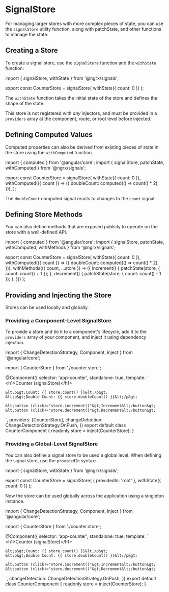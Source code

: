# SignalStore

For managing larger stores with more complex pieces of state, you can use the `signalStore` utility function, along with patchState, and other functions to manage the state.

## Creating a Store

To create a signal store, use the `signalStore` function and the `withState` function:

<code-example header="counter.store.ts">
import { signalStore, withState } from '@ngrx/signals';

export const CounterStore = signalStore(
  withState({ count: 0 })
);
</code-example>

The `withState` function takes the initial state of the store and defines the shape of the state. 

<div class="callout is-critical">

  This store is not registered with _any_ injectors, and must be provided in a `providers` array at the component, route, or root level before injected.

</div>

## Defining Computed Values

Computed properties can also be derived from existing pieces of state in the store using the `withComputed` function.

<code-example header="counter.store.ts">
import { computed } from '@angular/core';
import { signalStore, patchState, withComputed } from '@ngrx/signals';

export const CounterStore = signalStore(
  withState({ count: 0 }),
  withComputed(({ count }) => ({
    doubleCount: computed(() => count() * 2),
  })),
);
</code-example>

The `doubleCount` computed signal reacts to changes to the `count` signal.

## Defining Store Methods

You can also define methods that are exposed publicly to operate on the store with a well-defined API.

<code-example header="counter.store.ts">
import { computed } from '@angular/core';
import { signalStore, patchState, withComputed, withMethods } from '@ngrx/signals';

export const CounterStore = signalStore(
  withState({ count: 0 }),
  withComputed(({ count }) => ({
    doubleCount: computed(() => count() * 2),
  })),
  withMethods(({ count, ...store }) => ({
    increment() {
      patchState(store, { count: count() + 1 });
    },
    decrement() {
      patchState(store, { count: count() - 1 });
    },
  }))
);
</code-example>

## Providing and Injecting the Store

Stores can be used locally and globally.

### Providing a Component-Level SignalStore

To provide a store and tie it to a component's lifecycle, add it to the `providers` array of your component, and inject it using dependency injection.

<code-example header="counter.component.ts">
import { ChangeDetectionStrategy, Component, inject } from '@angular/core';

import { CounterStore } from './counter.store';

@Component({
  selector: 'app-counter',
  standalone: true,
  template: `
    &lt;h1&gt;Counter (signalStore)&lt;/h1&gt;

    &lt;p&gt;Count: {{ store.count() }}&lt;/p&gt;
    &lt;p&gt;Double Count: {{ store.doubleCount() }}&lt;/p&gt;

    &lt;button (click)="store.increment()"&gt;Increment&lt;/button&gt;
    &lt;button (click)="store.decrement()"&gt;Decrement&lt;/button&gt;
  `,
  providers: [CounterStore],
  changeDetection: ChangeDetectionStrategy.OnPush,
})
export default class CounterComponent {
  readonly store = inject(CounterStore);
}
</code-example>

### Providing a Global-Level SignalStore

You can also define a signal store to be used a global level. When defining the signal store, use the `providedIn` syntax:

<code-example header="counter.component.ts">
import { signalStore, withState } from '@ngrx/signals';

export const CounterStore = signalStore(
  { providedIn: 'root' },
  withState({ count: 0 })
);
</code-example>

Now the store can be used globally across the application using a singleton instance.

<code-example header="counter.store.ts" linenumbers="false">
import { ChangeDetectionStrategy, Component, inject } from '@angular/core';

import { CounterStore } from './counter.store';

@Component({
  selector: 'app-counter',
  standalone: true,
  template: `
    &lt;h1&gt;Counter (signalStore)&lt;/h1&gt;

    &lt;p&gt;Count: {{ store.count() }}&lt;/p&gt;
    &lt;p&gt;Double Count: {{ store.doubleCount() }}&lt;/p&gt;

    &lt;button (click)="store.increment()"&gt;Increment&lt;/button&gt;
    &lt;button (click)="store.decrement()"&gt;Decrement&lt;/button&gt;
  `,
  changeDetection: ChangeDetectionStrategy.OnPush,
})
export default class CounterComponent {
  readonly store = inject(CounterStore);
}
</code-example>